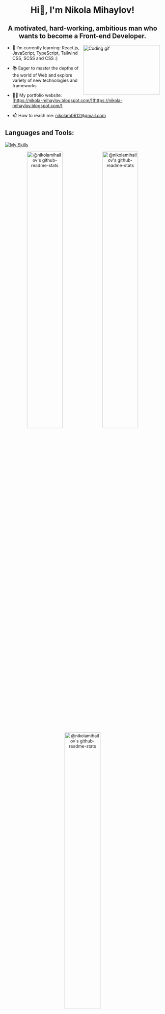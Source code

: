 <h1 align="center">Hi👋, I'm Nikola Mihaylov!</h1>
<h2 align="center">A motivated, hard-working, ambitious man who wants to become a Front-end Developer.</h2> 
<img align="right" alt="Coding gif" width="250" height="160" src="https://globaleducation.s3.ap-south-1.amazonaws.com/globaledu/gif/front-end-development.gif">

- 🌱 I’m currently learning: React.js, JavaScript, TypeScript, Tailwind CSS, SCSS and CSS :) 
  
- 📚 Eager to master the depths of the world of Web and explore variety of new technologies and frameworks

- 👨‍💻 My portfolio website: [https://nikola-mihaylov.blogspot.com/](https://nikola-mihaylov.blogspot.com/)

- 📫 How to reach me: nikolam0612@gmail.com

<h2 align="left">Languages and Tools:</h2>

[![My Skills](https://skillicons.dev/icons?i=js,ts,react,html,css,nodejs,expressjs,mongodb,php,wordpress,vscode,java,mysql,eclipse)](https://skillicons.dev)

<p align="center">
<a href="https://github.com/nikolamihailov?tab=repositories"><img align="center" width="48%" src="https://github-readme-streak-stats.herokuapp.com?user=nikolamihailov&theme=gotham&hide_border=true&date_format=M%20j%5B%2C%20Y%5D" alt="@nikolamihailov's github-readme-stats" /></a>
<a href="https://github.com/nikolamihailov?tab=repositories"><img align="center" width="48%" src="https://github-readme-stats-one-bice.vercel.app/api?username=nikolamihailov&theme=gotham&show_icons=true&count_private=true&hide_border=true&role=OWNER,ORGANIZATION_MEMBER,COLLABORATOR"  alt="@nikolamihailov's github-readme-stats"/></a>
</p>
<p align="center">
<a href="https://github.com/nikolamihailov?tab=repositories"><img align="center" width="48%" src="https://github-readme-stats.vercel.app/api/top-langs/?username=nikolamihailov&layout=compact&theme=gotham&hide_border=true" alt="@nikolamihailov's github-readme-stats"/></a>
</p>







